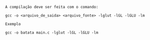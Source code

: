 
	A compilação deve ser feita com o comando:

	gcc -o <arquivo_de_saida> <arquivo_fonte> -lglut -lGL -lGLU -lm

	Exemplo

	gcc -o batata main.c -lglut -lGL -lGLU -lm


